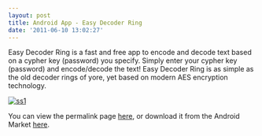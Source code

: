```yaml
---
layout: post
title: Android App - Easy Decoder Ring
date: '2011-06-10 13:02:27'
---
```



Easy Decoder Ring is a fast and free app to encode and decode text based on a cypher key (password) you specify. Simply enter your cypher key (password) and encode/decode the text! Easy Decoder Ring is as simple as the old decoder rings of yore, yet based on modern AES encryption technology.

[![](http://66.147.244.180/~hunterda/content/images/2011/06/ss111-180x300.png "ss1")](http://hunterdavis.com/android-app-easy-decoder-ring)

You can view the permalink page [here](http://hunterdavis.com/android-app-easy-decoder-ring), or download it from the Android Market [here](https://market.android.com/details?id=com.hunterdavis.easydecoderring).


